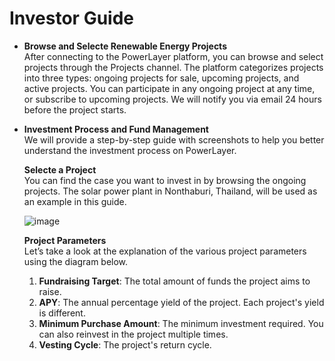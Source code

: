 # Investor Guide

- **Browse and Selecte Renewable Energy Projects**  
     After connecting to the PowerLayer platform, you can browse and select projects through the Projects channel. The platform categorizes projects into three types: ongoing projects for sale, upcoming projects, and active projects. You can participate in any ongoing project at any time, or subscribe to upcoming projects. We will notify you via email 24 hours before the project starts.

- **Investment Process and Fund Management**  
     We will provide a step-by-step guide with screenshots to help you better understand the investment process on PowerLayer.
  
     **Selecte a Project**  
     You can find the case you want to invest in by browsing the ongoing projects. The solar power plant in Nonthaburi, Thailand, will be used as an example in this guide.

     ![image](https://github.com/user-attachments/assets/ea2cfd1a-0b0e-49cf-8813-0fdae26a33d5)
  
    **Project Parameters**  
    Let’s take a look at the explanation of the various project parameters using the diagram below.
     
    1. **Fundraising Target**: The total amount of funds the project aims to raise.  
    2. **APY**: The annual percentage yield of the project. Each project's yield is different.  
    3. **Minimum Purchase Amount**: The minimum investment required. You can also reinvest in the project multiple times.  
    4. **Vesting Cycle**: The project's return cycle.  


